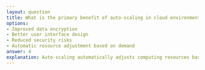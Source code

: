 ```yaml
---
layout: question
title: What is the primary benefit of auto-scaling in cloud environments?
options:
- Improved data encryption
- Better user interface design
- Reduced security risks
- Automatic resource adjustment based on demand
answer: 4
explanation: Auto-scaling automatically adjusts computing resources based on current demand, ensuring optimal performance during peak times while reducing costs during low-demand periods.
---
```


